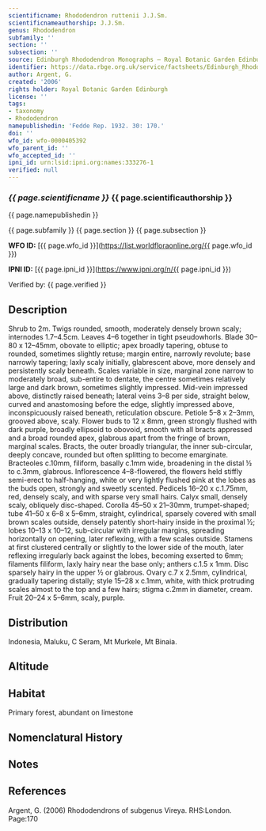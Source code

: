 ```yaml
---
scientificname: Rhododendron ruttenii J.J.Sm.
scientificnameauthorship: J.J.Sm.
genus: Rhododendron
subfamily: ''
section: ''
subsection: ''
source: Edinburgh Rhododendron Monographs – Royal Botanic Garden Edinburgh
identifier: https://data.rbge.org.uk/service/factsheets/Edinburgh_Rhododendron_Monographs.xhtml
author: Argent, G.
created: '2006'
rights holder: Royal Botanic Garden Edinburgh
license: ''
tags:
- taxonomy
- Rhododendron
namepublishedin: 'Fedde Rep. 1932. 30: 170.'
doi: ''
wfo_id: wfo-0000405392
wfo_parent_id: ''
wfo_accepted_id: ''
ipni_id: urn:lsid:ipni.org:names:333276-1
verified: null
---
```

### _{{ page.scientificname }}_ {{ page.scientificauthorship }}
 {{ page.namepublishedin }}

{{ page.subfamily }} {{ page.section }} {{ page.subsection }}

**WFO ID:** [{{ page.wfo_id }}](https://list.worldfloraonline.org/{{ page.wfo_id }})

**IPNI ID:** [{{ page.ipni_id }}](https://www.ipni.org/n/{{ page.ipni_id }})

Verified by: {{ page.verified }}



## Description
Shrub to 2m. Twigs rounded, smooth, moderately densely brown scaly; internodes 1.7–4.5cm. Leaves 4–6 together in tight pseudowhorls. Blade 30–80 x 12–45mm, obovate to elliptic; apex broadly tapering, obtuse to rounded, sometimes slightly retuse; margin entire, narrowly revolute; base narrowly tapering; laxly scaly initially, glabrescent above, more densely and persistently scaly beneath. Scales variable in size, marginal zone narrow to moderately broad, sub-entire to dentate, the centre sometimes relatively large and dark brown, sometimes slightly impressed. Mid-vein impressed above, distinctly raised beneath; lateral veins 3–8 per side, straight below, curved and anastomosing before the edge, slightly impressed above, inconspicuously raised beneath, reticulation obscure. Petiole 5–8 x 2–3mm, grooved above, scaly. Flower buds to 12 x 8mm, green strongly flushed with dark purple, broadly ellipsoid to obovoid, smooth with all bracts appressed and a broad rounded apex, glabrous apart from the fringe of brown, marginal scales. Bracts, the outer broadly triangular, the inner sub-circular, deeply concave, rounded but often splitting to become emarginate. Bracteoles c.10mm, filiform, basally c.1mm wide, broadening in the distal ½ to c.3mm, glabrous. Inflorescence 4–8-flowered, the flowers held stiffly semi-erect to half-hanging, white or very lightly flushed pink at the lobes as the buds open, strongly and sweetly scented. Pedicels 16–20 x c.1.75mm, red, densely scaly, and with sparse very small hairs. Calyx small, densely scaly, obliquely disc-shaped. Corolla 45–50 x 21–30mm, trumpet-shaped; tube 41–50 x 6–8 x 5–6mm, straight, cylindrical, sparsely covered with small brown scales outside, densely patently short-hairy inside in the proximal ½; lobes 10–13 x 10–12, sub-circular with irregular margins, spreading horizontally on opening, later reflexing, with a few scales outside. Stamens at first clustered centrally or slightly to the lower side of the mouth, later reflexing irregularly back against the lobes, becoming exserted to 6mm; filaments filiform, laxly hairy near the base only; anthers c.1.5 x 1mm. Disc sparsely hairy in the upper ½ or glabrous. Ovary c.7 x 2.5mm, cylindrical, gradually tapering distally; style 15–28 x c.1mm, white, with thick protruding scales almost to the top and a few hairs; stigma c.2mm in diameter, cream. Fruit 20–24 x 5–6mm, scaly, purple.

## Distribution
Indonesia, Maluku, C Seram, Mt Murkele, Mt Binaia.

## Altitude


## Habitat
Primary forest, abundant on limestone

## Nomenclatural History

                       
## Notes


## References

Argent, G. (2006) Rhododendrons of subgenus Vireya. RHS:London. Page:170
